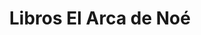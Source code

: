 ---
title: "Libros El Arca de Noé"
url: /ciudad-autonoma-de-buenos-aires/libros-el-arca-de-noe/
shop: libros
---